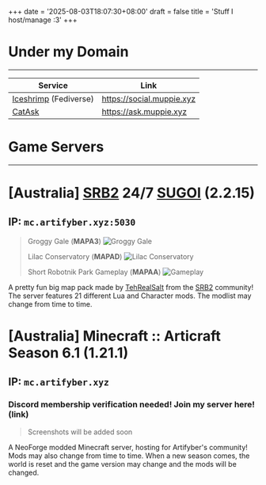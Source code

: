 +++
date = '2025-08-03T18:07:30+08:00'
draft = false
title = 'Stuff I host/manage :3'
+++
# Under my Domain
---
| Service | Link |
| --------- | ---- |
| [Iceshrimp](https://iceshrimp.dev/iceshrimp/iceshrimp.net) (Fediverse) | https://social.muppie.xyz |
| [CatAsk](https://catask.mystie.dev/) | https://ask.muppie.xyz |

# Game Servers
---

# [Australia] [SRB2](https://srb2.org) 24/7 [SUGOI](https://mb.srb2.org/addons/sugoi.6427/) (2.2.15)
## IP: `mc.artifyber.xyz:5030`
> Groggy Gale (**MAPA3**)
![Groggy Gale](/images/game/srb20050.png "Groggy Gale")
>
> Lilac Conservatory (**MAPAD**)
![Lilac Conservatory](/images/game/srb20053.png "Lilac Conservatory")
>
> Short Robotnik Park Gameplay (**MAPAA**)
![Gameplay](/images/game/srb20029.gif "A Short GIF of me playing Robotnik Park as Dummie in the server.")

A pretty fun big map pack made by [TehRealSalt](https://mb.srb2.org/members/tehrealsalt.2081/) from the [SRB2](https://srb2.org) community! The server features 21 different Lua and Character mods. The modlist may change from time to time.

# [Australia] Minecraft :: Articraft Season 6.1 (1.21.1)
## IP: `mc.artifyber.xyz`
### Discord membership verification needed! Join my server here! (link)
> Screenshots will be added soon

A NeoForge modded Minecraft server, hosting for Artifyber's community! Mods may also change from time to time. When a new season comes, the world is reset and the game version may change and the mods will be changed.
